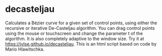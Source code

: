 # decasteljau
Calculates a Bézier curve for a given set of control points, using either the recursive or iterative De-Casteljau algorithm. You can drag control points using the mouse or touchscreen and change the parameter t of the algorithm. It is also completely adaptive to the window size. Try it at https://jvlse.github.io/decasteljau. This is an html script based on code by Mario Hlawitschka.
